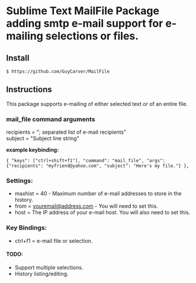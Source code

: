 # Sublime Text MailFile Package adding smtp e-mail support for e-mailing selections or files.

## Install

    $ https://github.com/GuyCarver/MailFile

## Instructions

This package supports e-mailing of either selected text or of an entire file.

### mail_file command arguments

recipients = "; separated list of e-mail recipients"<br>
subject = "Subject line string"

**example keybinding:**

	{ "keys": ["ctrl+shift+f1"], "command": "mail_file", "args": {"recipients": "myfriend@yahoo.com", "subject": "Here's my file."} },

### Settings:
* maxhist = 40 - Maximum number of e-mail addresses to store in the history.
* from = youremail@address.com - You will need to set this.
* host = The IP address of your e-mail host.  You will also need to set this.

### Key Bindings:

* ctrl+f1 = e-mail file or selection.

#### TODO:
* Support multiple selections.
* History listing/editing.
